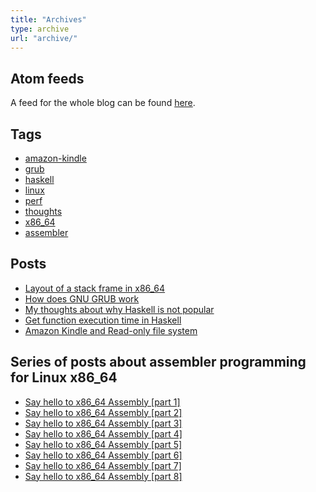 ```yaml
---
title: "Archives"
type: archive
url: "archive/"
---
```


Atom feeds
----------

A feed for the whole blog can be found [here](https://0xax.github.io/index.xml).

Tags
---------

 * [amazon-kindle](https://0xax.github.io/categories/kindle/)
 * [grub](https://0xax.github.io/categories/grub/)
 * [haskell](https://0xax.github.io/categories/haskell/)
 * [linux](https://0xax.github.io/categories/linux/)
 * [perf](https://0xax.github.io/categories/perf/)
 * [thoughts](https://0xax.github.io/categories/thoghts/)
 * [x86_64](https://0xax.github.io/categories/x86_64/)
 * [assembler](https://0xax.github.io/categories/assembler/)

Posts
---------

  * [Layout of a stack frame in x86_64](https://0xax.github.io/stack_layout_x86_64/)
  * [How does GNU GRUB work](https://0xax.github.io/grub/)
  * [My thoughts about why Haskell is not popular](https://0xax.github.io/haskell_not_popular/)
  * [Get function execution time in Haskell](https://0xax.github.io/haskel-execution-time/)
  * [Amazon Kindle and Read-only file system ](https://0xax.github.io/kindle/)

Series of posts about assembler programming for Linux x86_64
------------------------------------------------------------

  * [Say hello to x86_64 Assembly [part 1]](https://0xax.github.io/asm_1/)
  * [Say hello to x86_64 Assembly [part 2]](https://0xax.github.io/asm_2/)
  * [Say hello to x86_64 Assembly [part 3]](https://0xax.github.io/asm_3/)
  * [Say hello to x86_64 Assembly [part 4]](https://0xax.github.io/asm_4/)
  * [Say hello to x86_64 Assembly [part 5]](https://0xax.github.io/asm_5/)
  * [Say hello to x86_64 Assembly [part 6]](https://0xax.github.io/asm_6/)
  * [Say hello to x86_64 Assembly [part 7]](https://0xax.github.io/asm_7/)
  * [Say hello to x86_64 Assembly [part 8]](https://0xax.github.io/asm_8/)